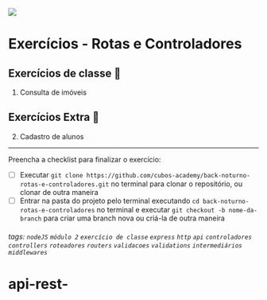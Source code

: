 ![](https://i.imgur.com/xG74tOh.png)

# Exercícios - Rotas e Controladores

## Exercícios de classe 🏫

1. Consulta de imóveis

## Exercícios Extra 🏫

2. Cadastro de alunos

---

Preencha a checklist para finalizar o exercício:

-   [ ] Executar `git clone https://github.com/cubos-academy/back-noturno-rotas-e-controladores.git` no terminal para clonar o repositório, ou clonar de outra maneira
-   [ ] Entrar na pasta do projeto pelo terminal executando `cd back-noturno-rotas-e-controladores` no terminal e executar `git checkout -b nome-da-branch` para criar uma branch nova ou criá-la de outra maneira

###### tags: `nodeJS` `módulo 2` `exercício de classe` `express` `http` `api` `controladores` `controllers` `roteadores` `routers` `validacoes` `validations` `intermediários` `middlewares`
# api-rest-
